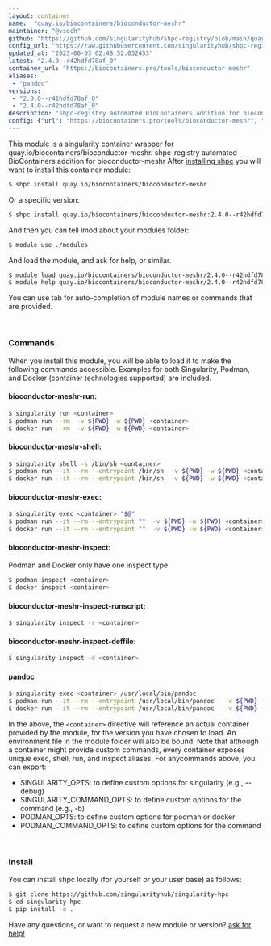 ```yaml
---
layout: container
name:  "quay.io/biocontainers/bioconductor-meshr"
maintainer: "@vsoch"
github: "https://github.com/singularityhub/shpc-registry/blob/main/quay.io/biocontainers/bioconductor-meshr/container.yaml"
config_url: "https://raw.githubusercontent.com/singularityhub/shpc-registry/main/quay.io/biocontainers/bioconductor-meshr/container.yaml"
updated_at: "2023-06-03 02:48:52.032453"
latest: "2.4.0--r42hdfd78af_0"
container_url: "https://biocontainers.pro/tools/bioconductor-meshr"
aliases:
 - "pandoc"
versions:
 - "2.0.0--r41hdfd78af_0"
 - "2.4.0--r42hdfd78af_0"
description: "shpc-registry automated BioContainers addition for bioconductor-meshr"
config: {"url": "https://biocontainers.pro/tools/bioconductor-meshr", "maintainer": "@vsoch", "description": "shpc-registry automated BioContainers addition for bioconductor-meshr", "latest": {"2.4.0--r42hdfd78af_0": "sha256:a1eb762671ca9333f5795a5584e96166dce08ebbe685cc8efb2fa127f65add5b"}, "tags": {"2.0.0--r41hdfd78af_0": "sha256:b55dbd89a56f53bca59bb3023d531aedda73aa61b394bc3bd74673fe4a743a9a", "2.4.0--r42hdfd78af_0": "sha256:a1eb762671ca9333f5795a5584e96166dce08ebbe685cc8efb2fa127f65add5b"}, "docker": "quay.io/biocontainers/bioconductor-meshr", "aliases": {"pandoc": "/usr/local/bin/pandoc"}}
---
```


This module is a singularity container wrapper for quay.io/biocontainers/bioconductor-meshr.
shpc-registry automated BioContainers addition for bioconductor-meshr
After [installing shpc](#install) you will want to install this container module:


```bash
$ shpc install quay.io/biocontainers/bioconductor-meshr
```

Or a specific version:

```bash
$ shpc install quay.io/biocontainers/bioconductor-meshr:2.4.0--r42hdfd78af_0
```

And then you can tell lmod about your modules folder:

```bash
$ module use ./modules
```

And load the module, and ask for help, or similar.

```bash
$ module load quay.io/biocontainers/bioconductor-meshr/2.4.0--r42hdfd78af_0
$ module help quay.io/biocontainers/bioconductor-meshr/2.4.0--r42hdfd78af_0
```

You can use tab for auto-completion of module names or commands that are provided.

<br>

### Commands

When you install this module, you will be able to load it to make the following commands accessible.
Examples for both Singularity, Podman, and Docker (container technologies supported) are included.

#### bioconductor-meshr-run:

```bash
$ singularity run <container>
$ podman run --rm  -v ${PWD} -w ${PWD} <container>
$ docker run --rm  -v ${PWD} -w ${PWD} <container>
```

#### bioconductor-meshr-shell:

```bash
$ singularity shell -s /bin/sh <container>
$ podman run --it --rm --entrypoint /bin/sh  -v ${PWD} -w ${PWD} <container>
$ docker run --it --rm --entrypoint /bin/sh  -v ${PWD} -w ${PWD} <container>
```

#### bioconductor-meshr-exec:

```bash
$ singularity exec <container> "$@"
$ podman run --it --rm --entrypoint ""  -v ${PWD} -w ${PWD} <container> "$@"
$ docker run --it --rm --entrypoint ""  -v ${PWD} -w ${PWD} <container> "$@"
```

#### bioconductor-meshr-inspect:

Podman and Docker only have one inspect type.

```bash
$ podman inspect <container>
$ docker inspect <container>
```

#### bioconductor-meshr-inspect-runscript:

```bash
$ singularity inspect -r <container>
```

#### bioconductor-meshr-inspect-deffile:

```bash
$ singularity inspect -d <container>
```


#### pandoc

```bash
$ singularity exec <container> /usr/local/bin/pandoc
$ podman run --it --rm --entrypoint /usr/local/bin/pandoc   -v ${PWD} -w ${PWD} <container> -c " $@"
$ docker run --it --rm --entrypoint /usr/local/bin/pandoc   -v ${PWD} -w ${PWD} <container> -c " $@"
```



In the above, the `<container>` directive will reference an actual container provided
by the module, for the version you have chosen to load. An environment file in the
module folder will also be bound. Note that although a container
might provide custom commands, every container exposes unique exec, shell, run, and
inspect aliases. For anycommands above, you can export:

 - SINGULARITY_OPTS: to define custom options for singularity (e.g., --debug)
 - SINGULARITY_COMMAND_OPTS: to define custom options for the command (e.g., -b)
 - PODMAN_OPTS: to define custom options for podman or docker
 - PODMAN_COMMAND_OPTS: to define custom options for the command

<br>

### Install

You can install shpc locally (for yourself or your user base) as follows:

```bash
$ git clone https://github.com/singularityhub/singularity-hpc
$ cd singularity-hpc
$ pip install -e .
```

Have any questions, or want to request a new module or version? [ask for help!](https://github.com/singularityhub/singularity-hpc/issues)